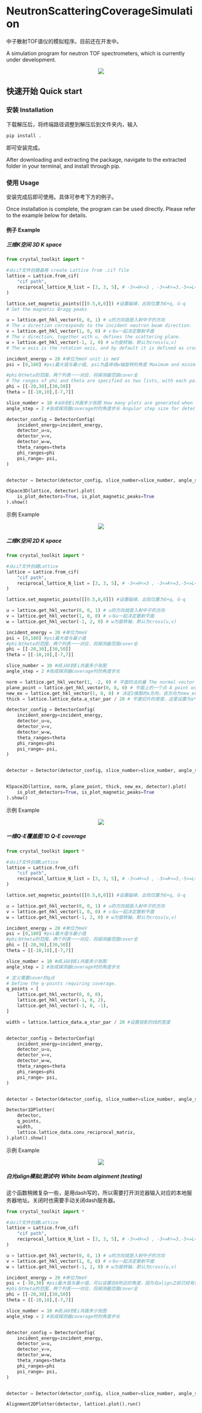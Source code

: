 # NeutronScatteringCoverageSimulation

中子散射TOF谱仪的模拟程序。目前还在开发中。

A simulation program for neutron TOF spectrometers, which is currently under development.

<div align=center><img src="assets/angle.jpg" /></div>

## 快速开始 Quick start 

### 安装 Installation 

下载解压后，将终端路径调整到解压后到文件夹内，输入
```
pip install .
```
即可安装完成。

After downloading and extracting the package, navigate to the extracted folder in your terminal, and install through pip.

### 使用 Usage

安装完成后即可使用。具体可参考下方的例子。

Once installation is complete, the program can be used directly. Please refer to the example below for details.


#### 例子 Example

##### 三维K空间 3D K space

```python
from crystal_toolkit import *

#从cif文件创建晶格 create Lattice from .cif file
lattice = Lattice.from_cif(
    "cif path",
    reciprocal_lattice_N_list = [3, 3, 5], # -3<=H<=3 , -3<=K<=3,-5<=L<=5
)

lattice.set_magnetic_points([[0.5,0,0]]) #设置磁峰，出现位置为G+q, G-q
# Set the magnetic Bragg peaks

u = lattice.get_hkl_vector(0, 0, 1) # u的方向就是入射中子的方向
# The u direction corresponds to the incident neutron beam direction.
v = lattice.get_hkl_vector(1, 0, 0) # v与u一起决定散射平面
# The v direction, together with u, defines the scattering plane.
w = lattice.get_hkl_vector(-1, 2, 0) # w为旋转轴，默认为cross(u,v)
# The w axis is the rotation axis, and by default it is defined as cross(u, v).

incident_energy = 20 #单位为meV unit is meV
psi = [0,180] #psi最大值与最小值, psi为晶体绕w轴旋转的角度 Maximum and minimum values of psi, where psi is the angle of rotation of crystals about the w-axis.

#phi与theta的范围，两个列表一一对应，将探测器范围cover全
# The ranges of phi and theta are specified as two lists, with each pair corresponding to one setting. Together, they are used to fully cover the detector range.
phi = [[-20,30],[30,50]] 
theta = [[-10,10],[-7,7]]

slice_number = 10 #从0到Ei共画多少张图 How many plots are generated when stepping from 0 to Ei
angle_step = 2 #张成探测器coverage时的角度步长 Angular step size for detector coverage

detector_config = DetectorConfig(
    incident_energy=incident_energy,
    detector_u=u,
    detector_v=v,
  	detector_w=w,
    theta_ranges=theta
    phi_ranges=phi
    psi_range= psi,
)


detector = Detector(detector_config, slice_number=slice_number, angle_step=angle_step)

KSpace3D(lattice, detector).plot(
    is_plot_detectors=True, is_plot_magnetic_peaks=True
).show()


```

示例 Example
<div align=center><img src="assets/example_3d_k_space.jpg" /></div>


##### 二维K空间 2D K space



```python
from crystal_toolkit import *

#从cif文件创建Lattice
lattice = Lattice.from_cif(
    "cif path",
    reciprocal_lattice_N_list = [3, 3, 5], # -3<=H<=3 , -3<=K<=3,-5<=L<=5
)

lattice.set_magnetic_points([[0.5,0,0]]) #设置磁峰，出现位置为G+q, G-q

u = lattice.get_hkl_vector(0, 0, 1) # u的方向就是入射中子的方向
v = lattice.get_hkl_vector(1, 0, 0) # v与u一起决定散射平面
w = lattice.get_hkl_vector(-1, 2, 0) # w为旋转轴，默认为cross(u,v)

incident_energy = 20 #单位为meV
psi = [0,180] #psi最大值与最小值
#phi与theta的范围，两个列表一一对应，将探测器范围cover全
phi = [[-20,30],[30,50]] 
theta = [[-10,10],[-7,7]]

slice_number = 10 #dE从0到Ei共画多少张图
angle_step = 2 #张成探测器coverage时的角度步长

norm = lattice.get_hkl_vector(1, -2, 0) # 平面的法向量 The normal vector to the plane
plane_point = lattice.get_hkl_vector(0, 0, 0) # 平面上的一个点 A point on the plane
new_ex = lattice.get_hkl_vector(1, 0, 0) # 决定2维图的x方向，该方向为new_ex在平面上的投影 Define the x-direction of the 2D plot as the projection of new_ex onto the plane.
thick = lattice.lattice_data.a_star_par / 20 # 平面切片的厚度，这里设置为a*的1/20 Thickness of the planar slice, set here to 1/20 of a.

detector_config = DetectorConfig(
    incident_energy=incident_energy,
    detector_u=u,
    detector_v=v,
  	detector_w=w,
    theta_ranges=theta
    phi_ranges=phi
    psi_range= psi,
)


detector = Detector(detector_config, slice_number=slice_number, angle_step=angle_step)


KSpace2D(lattice, norm, plane_point, thick, new_ex, detector).plot(
    is_plot_detectors=True, is_plot_magnetic_peaks=True
).show()


```


示例 Example
<div align=center><img src="assets/example_2d_k_space.jpg" /></div>



##### 一维Q-E覆盖图 1D Q-E coverage



```python
from crystal_toolkit import *

#从cif文件创建Lattice
lattice = Lattice.from_cif(
    "cif path",
    reciprocal_lattice_N_list = [3, 3, 5], # -3<=H<=3 , -3<=K<=3,-5<=L<=5
)

lattice.set_magnetic_points([[0.5,0,0]]) #设置磁峰，出现位置为G+q, G-q

u = lattice.get_hkl_vector(0, 0, 1) # u的方向就是入射中子的方向
v = lattice.get_hkl_vector(1, 0, 0) # v与u一起决定散射平面
w = lattice.get_hkl_vector(-1, 2, 0) # w为旋转轴，默认为cross(u,v)

incident_energy = 20 #单位为meV
psi = [0,180] #psi最大值与最小值
#phi与theta的范围，两个列表一一对应，将探测器范围cover全
phi = [[-20,30],[30,50]] 
theta = [[-10,10],[-7,7]]

slice_number = 10 #dE从0到Ei共画多少张图
angle_step = 2 #张成探测器coverage时的角度步长

# 定义需要cover的q点 
# Define the q-points requiring coverage.
q_points = [
    lattice.get_hkl_vector(0, 0, 0),
    lattice.get_hkl_vector(-1, 0, 2),
    lattice.get_hkl_vector(-1, 0, -1),
]

width = lattice.lattice_data.a_star_par / 20 #设置投影的线的宽度


detector_config = DetectorConfig(
    incident_energy=incident_energy,
    detector_u=u,
    detector_v=v,
  	detector_w=w,
    theta_ranges=theta
    phi_ranges=phi
    psi_range= psi,
)


detector = Detector(detector_config, slice_number=slice_number, angle_step=angle_step)

Detector1DPlotter(
    detector,
    q_points,
    width,
    lattice.lattice_data.conv_reciprocal_matrix,
).plot().show()

```


示例 Example
<div align=center><img src="assets/example_1d_k_space.jpg" /></div>


##### 白光align模拟(测试中) White beam alginment (testing)
这个函数稍微复杂一些，是用dash写的，所以需要打开浏览器输入对应的本地服务器地址。关闭时也需要手动关闭dash服务器。

```python
from crystal_toolkit import *

#从cif文件创建Lattice
lattice = Lattice.from_cif(
    "cif path",
    reciprocal_lattice_N_list = [3, 3, 5], # -3<=H<=3 , -3<=K<=3,-5<=L<=5
)

u = lattice.get_hkl_vector(0, 0, 1) # u的方向就是入射中子的方向
v = lattice.get_hkl_vector(1, 0, 0) # v与u一起决定散射平面
w = lattice.get_hkl_vector(-1, 2, 0) # w为旋转轴，默认为cross(u,v)

incident_energy = 20 #单位为meV
psi = [-30,30] #psi最大值与最小值，可以设置在0附近的角度，因为在align之前已经有预估入射中子的方向了
#phi与theta的范围，两个列表一一对应，将探测器范围cover全
phi = [[-20,30],[30,50]] 
theta = [[-10,10],[-7,7]]

slice_number = 10 #dE从0到Ei共画多少张图
angle_step = 2 #张成探测器coverage时的角度步长


detector_config = DetectorConfig(
    incident_energy=incident_energy,
    detector_u=u,
    detector_v=v,
  	detector_w=w,
    theta_ranges=theta
    phi_ranges=phi
    psi_range= psi,
)


detector = Detector(detector_config, slice_number=slice_number, angle_step=angle_step)

Alignment2DPlotter(detector, lattice).plot().run()
```
